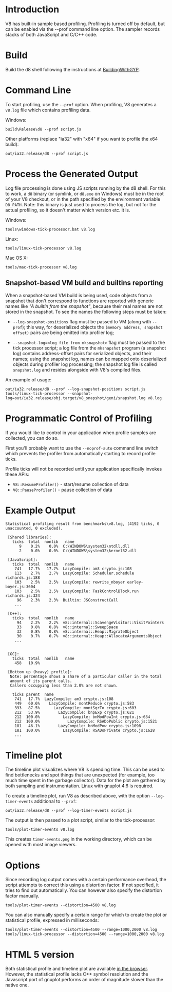 # Introduction #

V8 has built-in sample based profiling. Profiling is turned off by default, but can be enabled via the --prof command line option. The sampler records stacks of both JavaScript and C/C++ code.

# Build #
Build the d8 shell following the instructions at [BuildingWithGYP](BuildingWithGYP.md).


# Command Line #
To start profiling, use the `--prof` option.  When profiling, V8 generates a `v8.log` file which contains profiling data.

Windows:
```
build\Release\d8 --prof script.js
```

Other platforms (replace "ia32" with "x64" if you want to profile the x64 build):
```
out/ia32.release/d8 --prof script.js
```

# Process the Generated Output #

Log file processing is done using JS scripts running by the d8 shell. For this to work, a `d8` binary (or symlink, or `d8.exe` on Windows) must be in the root of your V8 checkout, or in the path specified by the environment variable `D8_PATH`. Note: this binary is just used to process the log, but not for the actual profiling, so it doesn't matter which version etc. it is.

Windows:
```
tools\windows-tick-processor.bat v8.log
```

Linux:
```
tools/linux-tick-processor v8.log
```

Mac OS X:
```
tools/mac-tick-processor v8.log
```

## Snapshot-based VM build and builtins reporting ##

When a snapshot-based VM build is being used, code objects from a snapshot that don't correspond to functions are reported with generic names like _"A builtin from the snapshot"_, because their real names are not stored in the snapshot. To see the names the following steps must be taken:

  * `--log-snapshot-positions` flag must be passed to VM (along with `--prof`); this way, for deserialized objects the `(memory address, snapshot offset)` pairs are being emitted into profiler log;

  * `--snapshot-log=<log file from mksnapshot>` flag must be passed to the tick processor script; a log file from the `mksnapshot` program (a snapshot log) contains address-offset pairs for serialized objects, and their names; using the snapshot log, names can be mapped onto deserialized objects during profiler log processing; the snapshot log file is called `snapshot.log` and resides alongside with V8's compiled files.

An example of usage:
```
out/ia32.release/d8 --prof --log-snapshot-positions script.js
tools/linux-tick-processor --snapshot-log=out/ia32.release/obj.target/v8_snapshot/geni/snapshot.log v8.log
```

# Programmatic Control of Profiling #
If you would like to control in your application when profile samples are collected, you can do so.

First you'll probably want to use the `--noprof-auto` command line switch which prevents the profiler from automatically starting to record profile ticks.

Profile ticks will not be recorded until your application specifically invokes these APIs:
  * `V8::ResumeProfiler()` - start/resume collection of data
  * `V8::PauseProfiler()` - pause collection of data

# Example Output #

```
Statistical profiling result from benchmarks\v8.log, (4192 ticks, 0 unaccounted, 0 excluded).

 [Shared libraries]:
   ticks  total  nonlib   name
      9    0.2%    0.0%  C:\WINDOWS\system32\ntdll.dll
      2    0.0%    0.0%  C:\WINDOWS\system32\kernel32.dll

 [JavaScript]:
   ticks  total  nonlib   name
    741   17.7%   17.7%  LazyCompile: am3 crypto.js:108
    113    2.7%    2.7%  LazyCompile: Scheduler.schedule richards.js:188
    103    2.5%    2.5%  LazyCompile: rewrite_nboyer earley-boyer.js:3604
    103    2.5%    2.5%  LazyCompile: TaskControlBlock.run richards.js:324
     96    2.3%    2.3%  Builtin: JSConstructCall
    ...

 [C++]:
   ticks  total  nonlib   name
     94    2.2%    2.2%  v8::internal::ScavengeVisitor::VisitPointers
     33    0.8%    0.8%  v8::internal::SweepSpace
     32    0.8%    0.8%  v8::internal::Heap::MigrateObject
     30    0.7%    0.7%  v8::internal::Heap::AllocateArgumentsObject
    ...


 [GC]:
   ticks  total  nonlib   name
    458   10.9%

 [Bottom up (heavy) profile]:
  Note: percentage shows a share of a particular caller in the total
  amount of its parent calls.
  Callers occupying less than 2.0% are not shown.

   ticks parent  name
    741   17.7%  LazyCompile: am3 crypto.js:108
    449   60.6%    LazyCompile: montReduce crypto.js:583
    393   87.5%      LazyCompile: montSqrTo crypto.js:603
    212   53.9%        LazyCompile: bnpExp crypto.js:621
    212  100.0%          LazyCompile: bnModPowInt crypto.js:634
    212  100.0%            LazyCompile: RSADoPublic crypto.js:1521
    181   46.1%        LazyCompile: bnModPow crypto.js:1098
    181  100.0%          LazyCompile: RSADoPrivate crypto.js:1628
    ...
```

# Timeline plot #
The timeline plot visualizes where V8 is spending time. This can be used to find bottlenecks and spot things that are unexpected (for example, too much time spent in the garbage collector). Data for the plot are gathered by both sampling and instrumentation. Linux with gnuplot 4.6 is required.

To create a timeline plot, run V8 as described above, with the option `--log-timer-events` additional to `--prof`:
```
out/ia32.release/d8 --prof --log-timer-events script.js
```

The output is then passed to a plot script, similar to the tick-processor:
```
tools/plot-timer-events v8.log
```

This creates `timer-events.png` in the working directory, which can be opened with most image viewers.

# Options #
Since recording log output comes with a certain performance overhead, the script attempts to correct this using a distortion factor. If not specified, it tries to find out automatically. You can however also specify the distortion factor manually.
```
tools/plot-timer-events --distortion=4500 v8.log
```

You can also manually specify a certain range for which to create the plot or statistical profile, expressed in milliseconds:
```
tools/plot-timer-events --distortion=4500 --range=1000,2000 v8.log
tools/linux-tick-processor --distortion=4500 --range=1000,2000 v8.log
```

# HTML 5 version #
Both statistical profile and timeline plot are available [in the browser](http://v8.googlecode.com/svn/branches/bleeding_edge/tools/profviz/profviz.html). However, the statistical profile lacks C++ symbol resolution and the Javascript port of gnuplot performs an order of magnitude slower than the native one.